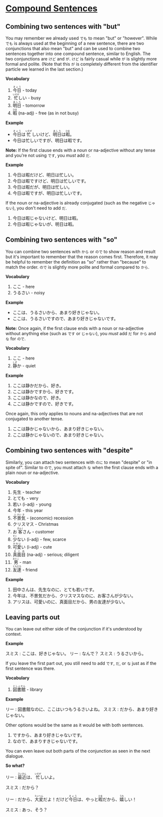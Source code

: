 # [Compound Sentences](http://www.guidetojapanese.org/learn/complete/conjunctions)

## Combining two sentences with "but"

You may remember we already used `でも` to mean "but" or "however". While `でも` is always used at the beginning of a new sentence, there are two conjunctions that also mean "but" and can be used to combine two sentences together into one compound sentence, similar to English. The two conjunctions are `けど` and `が`. `けど` is fairly casual while `が` is slightly more formal and polite. (Note that this `が` is completely different from the identifier particle we learned in the last section.)

__Vocabulary__

1. <ruby>今日<rt>きょう</rt></ruby> - today
1. <ruby>忙<rt>いそが</rt>しい</ruby> - busy
1. <ruby>明日<rt>あした</rt></ruby> - tomorrow
1. <ruby>暇<rt>ひま</rt></ruby> (na-adj) - free (as in not busy)

__Example__

- <ruby>今日<rt>きょう</rt>は<rt></rt>忙<rt>いそが</rt>しいけど、<rt></rt>明日<rt>あした</rt>は<rt></rt>暇<rt>ひま</rt>。</ruby>
- 今日は忙しいですが、明日は暇です。

__Note:__ If the first clause ends with a noun or na-adjective without any tense and you're not using `です`, you *must* add `だ`.

__Example__

1. 今日は暇だけど、明日は忙しい。
1. 今日は暇ですけど、明日は忙しいです。
1. 今日は暇だが、明日は忙しい。
1. 今日は暇ですが、明日は忙しいです。

If the noun or na-adjective is already conjugated (such as the negative `じゃない`), you don't need to add `だ`.

1. 今日は暇じゃないけど、明日は暇。
1. 今日は暇じゃないが、明日は暇。

## Combining two sentences with "so"

You can combine two sentences with `から` or `ので` to show reason and result but it's important to remember that the reason comes first. Therefore, it may be helpful to remember the definition as "so" rather than "because" to match the order. `ので` is slightly more polite and formal compared to `から`.

__Vocabulary__

1. ここ - here
1. うるさい - noisy

__Example__

- ここは、うるさいから、あまり好きじゃない。
- ここは、うるさいですので、あまり好きじゃないです。

__Note:__ Once again, if the first clause ends with a noun or na-adjective without anything else (such as `です` or `じゃない`), you *must* add `だ` for `から` and `な` for `ので`.

__Vocabulary__

1. ここ - here
1. <ruby>静<rt>しず</rt>か</ruby> - quiet

__Example__

1. ここは静かだから、好き。
1. ここは静かですから、好きです。
1. ここは静かなので、好き。
1. ここは静かですので、好きです。

Once again, this only applies to nouns and na-adjectives that are not conjugated to another tense.

1. ここは静かじゃないから、あまり好きじゃない。
1. ここは静かじゃないので、あまり好きじゃない。

## Combining two sentences with "despite"

Similarly, you can attach two sentences with `のに` to mean "despite" or "in spite of". Similar to `ので`, you must attach `な` when the first clause ends with a plain noun or na-adjective.

__Vocabulary__

1. 先生 - teacher
1. とても - very
1. 若い (i-adj) - young
1. 今年 - this year
1. <ruby>不<rt>ふ</rt>景<rt>けい</rt>気<rt>き</rt></ruby> - (economic) recession
1. クリスマス - Christmas
1. <ruby>お<rt></rt>客<rt>きゃく</rt>さん</ruby> - customer
1. <ruby>少<rt>すく</rt>ない</ruby> (i-adj) - few, scarce
1. <ruby>可愛<rt>かわい</rt>い</ruby> (i-adj) - cute
1. <ruby>真面目<rt>まじめ</rt></ruby> (na-adj) - serious; diligent
1. <ruby>男<rt>おとこ</rt><ruby> - man
1. <ruby>友達<rt>ともだち</rt></ruby> - friend

__Example__

1. 田中さんは、先生なのに、とても若いです。
1. 今年は、不景気だから、クリスマスなのに、お客さんが少ない。
1. アリスは、可愛いのに、真面目だから、男の友達が少ない。

## Leaving parts out

You can leave out either side of the conjunction if it's understood by context.

__Example__

スミス : ここは、好きじゃない。
リー : なんで？
スミス : うるさいから。

If you leave the first part out, you still need to add `です`, `だ`, or `な` just as if the first sentence was there.

__Vocabulary__

1. <ruby>図書館<rt>としょかん</rt></ruby> - library

__Example__

リー : 図書館なのに、ここはいつもうるさいよね。
スミス : だから、あまり好きじゃない。

Other options would be the same as it would be with both sentences.

1. ですから、あまり好きじゃないです。
1. なので、あまりすきじゃないです。

You can even leave out both parts of the conjunction as seen in the next dialogue.

__So what?__

リー : <ruby>最近<rt>さいきん</rt>は、<rt></rt>忙<rt>いそが</rt>しいよ。</ruby>

スミス : だから？

リー : <ruby>だから、<rt></rt>大変<rt>たいへん</rt>だよ！だけど<rt></rt>今日<rt>きょう</rt>は、やっと<rt></rt>暇<rt>ひま</rt>だから、<rt></rt>嬉<rt>うれ</rt>しい！</ruby>

スミス : あっ、そう？
